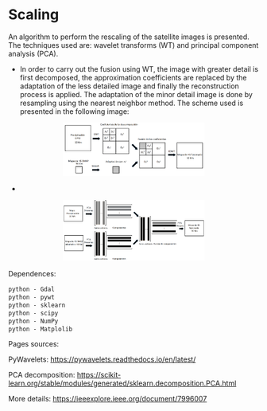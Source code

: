 # Scaling

An algorithm to perform the rescaling of the satellite images is presented. The techniques used are: wavelet transforms (WT) and principal component analysis (PCA).


* In order to carry out the fusion using WT, the image with greater detail is first decomposed, the approximation coefficients are replaced by the adaptation of the less detailed image and finally the reconstruction process is applied. The adaptation of the minor detail image is done by resampling using the nearest neighbor method. The scheme used is presented in the following image:

<p align="center">
  <img width=285 src="fusionWavelets.png"/>
</p>

* 

<p align="center">
  <img width=285 src="fusionPCA.png"/>
</p>


Dependences:
    
    python - Gdal
    python - pywt
    python - sklearn
    python - scipy
    python - NumPy
    python - Matplolib


Pages sources:

  PyWavelets: https://pywavelets.readthedocs.io/en/latest/

  PCA decomposition: https://scikit-learn.org/stable/modules/generated/sklearn.decomposition.PCA.html

  More details: https://ieeexplore.ieee.org/document/7996007
